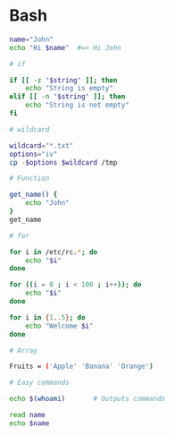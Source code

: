 # Bash

<div style={{ display: 'grid', gridTemplateColumns: 'repeat(3, 1fr)', gap: '20px' }}>

```Bash
name="John"
echo "Hi $name"  #=> Hi John
```
```Bash
# if

if [[ -z "$string" ]]; then
    echo "String is empty"
elif [[ -n "$string" ]]; then
    echo "String is not empty"
fi
```
```Bash
# wildcard

wildcard="*.txt"
options="iv"
cp -$options $wildcard /tmp
```
```Bash
# Function

get_name() {
    echo "John"
}
get_name
```
```Bash
# for

for i in /etc/rc.*; do
    echo "$i"
done

for ((i = 0 ; i < 100 ; i++)); do
    echo "$i"
done

for i in {1..5}; do
    echo "Welcome $i"
done
```
```Bash
# Array

Fruits = ('Apple' 'Banana' 'Orange')
```
```Bash
# Easy commands

echo $(whoami)       # Outputs commands

read name
echo $name
```
</div>